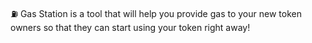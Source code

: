 ⛽️ Gas Station is a tool that will help you provide gas to your new token owners so that they can start using your token right away!
